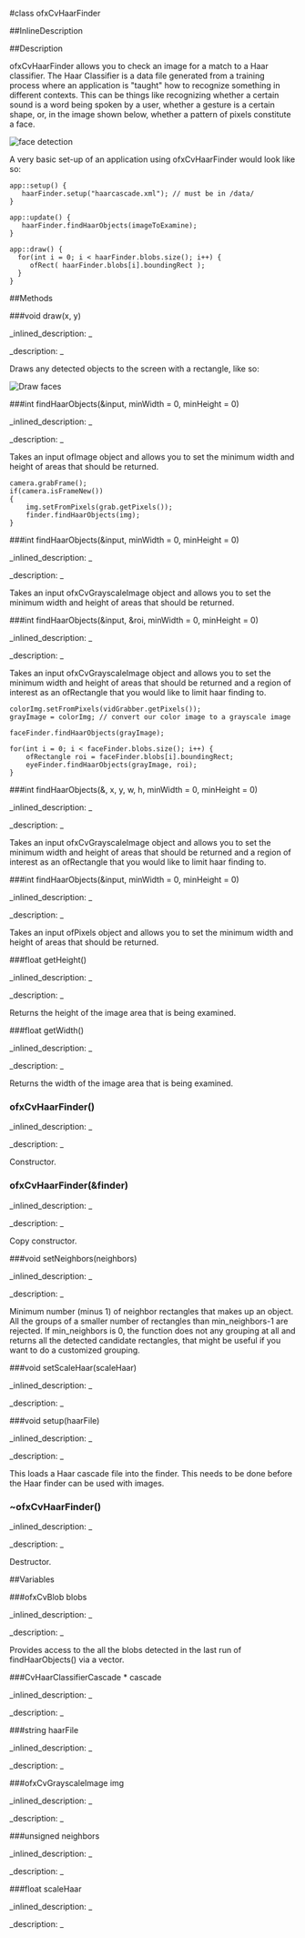 #class ofxCvHaarFinder


<!--
_visible: True_
_advanced: False_
_istemplated: False_
-->

##InlineDescription






##Description

ofxCvHaarFinder allows you to check an image for a match to a Haar classifier. The Haar Classifier is a data file generated from a training process where an application is "taught" how to recognize something in different contexts. This can be things like recognizing whether a certain sound is a word being spoken by a user, whether a gesture is a certain shape, or, in the image shown below, whether a pattern of pixels constitute a face.

![face detection](face_detection.jpg "Face detection on a photograph")

A very basic set-up of an application using ofxCvHaarFinder would look like so:

~~~~{.cpp}
app::setup() {
   haarFinder.setup("haarcascade.xml"); // must be in /data/
}

app::update() {
   haarFinder.findHaarObjects(imageToExamine);
}

app::draw() {
  for(int i = 0; i < haarFinder.blobs.size(); i++) {
     ofRect( haarFinder.blobs[i].boundingRect );
  }
}

~~~~





##Methods



###void draw(x, y)

<!--
_syntax: draw(x, y)_
_name: draw_
_returns: void_
_returns_description: _
_parameters: float x, float y_
_access: public_
_version_started: 007_
_version_deprecated: _
_summary: _
_constant: False_
_static: False_
_visible: True_
_advanced: False_
-->

_inlined_description: _







_description: _

Draws any detected objects to the screen with a rectangle, like so:

![Draw faces](draw_facedetection.jpg "Detecting faces.")





<!----------------------------------------------------------------------------->

###int findHaarObjects(&input, minWidth = 0, minHeight = 0)

<!--
_syntax: findHaarObjects(&input, minWidth = 0, minHeight = 0)_
_name: findHaarObjects_
_returns: int_
_returns_description: _
_parameters: ofImage &input, int minWidth=0, int minHeight=0_
_access: public_
_version_started: 007_
_version_deprecated: _
_summary: _
_constant: False_
_static: False_
_visible: True_
_advanced: False_
-->

_inlined_description: _







_description: _

Takes an input ofImage object and allows you to set the minimum width and height of areas that should be returned.

~~~~{.cpp}
camera.grabFrame();
if(camera.isFrameNew())
{
	img.setFromPixels(grab.getPixels());
	finder.findHaarObjects(img);
}
~~~~





<!----------------------------------------------------------------------------->

###int findHaarObjects(&input, minWidth = 0, minHeight = 0)

<!--
_syntax: findHaarObjects(&input, minWidth = 0, minHeight = 0)_
_name: findHaarObjects_
_returns: int_
_returns_description: _
_parameters: const ofxCvGrayscaleImage &input, int minWidth=0, int minHeight=0_
_access: public_
_version_started: 007_
_version_deprecated: _
_summary: _
_constant: False_
_static: False_
_visible: True_
_advanced: False_
-->

_inlined_description: _







_description: _

Takes an input ofxCvGrayscaleImage object and allows you to set the minimum width and height of areas that should be returned.





<!----------------------------------------------------------------------------->

###int findHaarObjects(&input, &roi, minWidth = 0, minHeight = 0)

<!--
_syntax: findHaarObjects(&input, &roi, minWidth = 0, minHeight = 0)_
_name: findHaarObjects_
_returns: int_
_returns_description: _
_parameters: const ofxCvGrayscaleImage &input, ofRectangle &roi, int minWidth=0, int minHeight=0_
_access: public_
_version_started: 007_
_version_deprecated: _
_summary: _
_constant: False_
_static: False_
_visible: True_
_advanced: False_
-->

_inlined_description: _







_description: _

Takes an input ofxCvGrayscaleImage object and allows you to set the minimum width and height of areas that should be returned and a region of interest as an ofRectangle that you would like to limit haar finding to.

~~~~{.cpp}
colorImg.setFromPixels(vidGrabber.getPixels());
grayImage = colorImg; // convert our color image to a grayscale image

faceFinder.findHaarObjects(grayImage);

for(int i = 0; i < faceFinder.blobs.size(); i++) {
	ofRectangle roi = faceFinder.blobs[i].boundingRect;
	eyeFinder.findHaarObjects(grayImage, roi);
}
~~~~





<!----------------------------------------------------------------------------->

###int findHaarObjects(&, x, y, w, h, minWidth = 0, minHeight = 0)

<!--
_syntax: findHaarObjects(&, x, y, w, h, minWidth = 0, minHeight = 0)_
_name: findHaarObjects_
_returns: int_
_returns_description: _
_parameters: const ofxCvGrayscaleImage &, int x, int y, int w, int h, int minWidth=0, int minHeight=0_
_access: public_
_version_started: 007_
_version_deprecated: _
_summary: _
_constant: False_
_static: False_
_visible: True_
_advanced: False_
-->

_inlined_description: _







_description: _

Takes an input ofxCvGrayscaleImage object and allows you to set the minimum width and height of areas that should be returned and a region of interest as an ofRectangle that you would like to limit haar finding to.





<!----------------------------------------------------------------------------->

###int findHaarObjects(&input, minWidth = 0, minHeight = 0)

<!--
_syntax: findHaarObjects(&input, minWidth = 0, minHeight = 0)_
_name: findHaarObjects_
_returns: int_
_returns_description: _
_parameters: ofPixels &input, int minWidth=0, int minHeight=0_
_access: public_
_version_started: 007_
_version_deprecated: _
_summary: _
_constant: False_
_static: False_
_visible: True_
_advanced: False_
-->

_inlined_description: _







_description: _

Takes an input ofPixels object and allows you to set the minimum width and height of areas that should be returned.





<!----------------------------------------------------------------------------->

###float getHeight()

<!--
_syntax: getHeight()_
_name: getHeight_
_returns: float_
_returns_description: _
_parameters: _
_access: public_
_version_started: 007_
_version_deprecated: _
_summary: _
_constant: False_
_static: False_
_visible: True_
_advanced: False_
-->

_inlined_description: _







_description: _

Returns the height of the image area that is being examined.





<!----------------------------------------------------------------------------->

###float getWidth()

<!--
_syntax: getWidth()_
_name: getWidth_
_returns: float_
_returns_description: _
_parameters: _
_access: public_
_version_started: 007_
_version_deprecated: _
_summary: _
_constant: False_
_static: False_
_visible: True_
_advanced: False_
-->

_inlined_description: _







_description: _

Returns the width of the image area that is being examined.





<!----------------------------------------------------------------------------->

### ofxCvHaarFinder()

<!--
_syntax: ofxCvHaarFinder()_
_name: ofxCvHaarFinder_
_returns: _
_returns_description: _
_parameters: _
_access: public_
_version_started: 007_
_version_deprecated: _
_summary: _
_constant: False_
_static: False_
_visible: True_
_advanced: False_
-->

_inlined_description: _







_description: _

Constructor.





<!----------------------------------------------------------------------------->

### ofxCvHaarFinder(&finder)

<!--
_syntax: ofxCvHaarFinder(&finder)_
_name: ofxCvHaarFinder_
_returns: _
_returns_description: _
_parameters: const ofxCvHaarFinder &finder_
_access: public_
_version_started: 007_
_version_deprecated: _
_summary: _
_constant: False_
_static: False_
_visible: True_
_advanced: False_
-->

_inlined_description: _







_description: _

Copy constructor.





<!----------------------------------------------------------------------------->

###void setNeighbors(neighbors)

<!--
_syntax: setNeighbors(neighbors)_
_name: setNeighbors_
_returns: void_
_returns_description: _
_parameters: unsigned int neighbors_
_access: public_
_version_started: 007_
_version_deprecated: _
_summary: _
_constant: False_
_static: False_
_visible: True_
_advanced: False_
-->

_inlined_description: _







_description: _

Minimum number (minus 1) of neighbor rectangles that makes up an object. All the groups of a smaller number of rectangles than min_neighbors-1 are rejected. If min_neighbors is 0, the function does not any grouping at all and returns all the detected candidate rectangles, that might be useful if you want to do a customized grouping.





<!----------------------------------------------------------------------------->

###void setScaleHaar(scaleHaar)

<!--
_syntax: setScaleHaar(scaleHaar)_
_name: setScaleHaar_
_returns: void_
_returns_description: _
_parameters: float scaleHaar_
_access: public_
_version_started: 007_
_version_deprecated: _
_summary: _
_constant: False_
_static: False_
_visible: True_
_advanced: False_
-->

_inlined_description: _







_description: _







<!----------------------------------------------------------------------------->

###void setup(haarFile)

<!--
_syntax: setup(haarFile)_
_name: setup_
_returns: void_
_returns_description: _
_parameters: string haarFile_
_access: public_
_version_started: 007_
_version_deprecated: _
_summary: _
_constant: False_
_static: False_
_visible: True_
_advanced: False_
-->

_inlined_description: _







_description: _

This loads a Haar cascade file into the finder. This needs to be done before the Haar finder can be used with images.





<!----------------------------------------------------------------------------->

### ~ofxCvHaarFinder()

<!--
_syntax: ~ofxCvHaarFinder()_
_name: ~ofxCvHaarFinder_
_returns: _
_returns_description: _
_parameters: _
_access: public_
_version_started: 007_
_version_deprecated: _
_summary: _
_constant: False_
_static: False_
_visible: True_
_advanced: False_
-->

_inlined_description: _







_description: _

Destructor.





<!----------------------------------------------------------------------------->

##Variables



###ofxCvBlob blobs

<!--
_name: blobs_
_type: ofxCvBlob_
_access: public_
_version_started: 007_
_version_deprecated: _
_summary: _
_visible: True_
_constant: True_
_advanced: False_
-->

_inlined_description: _







_description: _

Provides access to the all the blobs detected in the last run of findHaarObjects() via a vector<ofxCvBlob>.





<!----------------------------------------------------------------------------->

###CvHaarClassifierCascade * cascade

<!--
_name: cascade_
_type: CvHaarClassifierCascade *_
_access: protected_
_version_started: 007_
_version_deprecated: _
_summary: _
_visible: True_
_constant: True_
_advanced: False_
-->

_inlined_description: _







_description: _







<!----------------------------------------------------------------------------->

###string haarFile

<!--
_name: haarFile_
_type: string_
_access: protected_
_version_started: 007_
_version_deprecated: _
_summary: _
_visible: True_
_constant: True_
_advanced: False_
-->

_inlined_description: _







_description: _







<!----------------------------------------------------------------------------->

###ofxCvGrayscaleImage img

<!--
_name: img_
_type: ofxCvGrayscaleImage_
_access: protected_
_version_started: 007_
_version_deprecated: _
_summary: _
_visible: True_
_constant: True_
_advanced: False_
-->

_inlined_description: _







_description: _







<!----------------------------------------------------------------------------->

###unsigned neighbors

<!--
_name: neighbors_
_type: unsigned_
_access: protected_
_version_started: 007_
_version_deprecated: _
_summary: _
_visible: True_
_constant: True_
_advanced: False_
-->

_inlined_description: _







_description: _







<!----------------------------------------------------------------------------->

###float scaleHaar

<!--
_name: scaleHaar_
_type: float_
_access: protected_
_version_started: 007_
_version_deprecated: _
_summary: _
_visible: True_
_constant: True_
_advanced: False_
-->

_inlined_description: _







_description: _







<!----------------------------------------------------------------------------->

